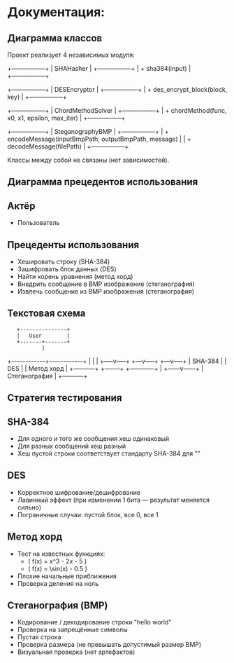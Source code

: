 # Документация:

## Диаграмма классов

Проект реализует 4 независимых модуля:

+–––––––––––+
|      SHAHasher       |
+–––––––––––+
| + sha384(input)      |
+–––––––––––+

+–––––––––––+
|      DESEncryptor    |
+–––––––––––+
| + des_encrypt_block(block, key) |
+–––––––––––+

+–––––––––––+
|  ChordMethodSolver   |
+–––––––––––+
| + chordMethod(func, x0, x1, epsilon, max_iter) |
+–––––––––––+

+–––––––––––+
|   SteganographyBMP   |
+–––––––––––+
| + encodeMessage(inputBmpPath, outputBmpPath, message) |
| + decodeMessage(filePath)                            |
+–––––––––––+

Классы между собой не связаны (нет зависимостей).


## Диаграмма прецедентов использования

## Актёр
- Пользователь

## Прецеденты использования

- Хешировать строку (SHA-384)
- Зашифровать блок данных (DES)
- Найти корень уравнения (метод хорд)
- Внедрить сообщение в BMP изображение (стеганография)
- Извлечь сообщение из BMP изображения (стеганография)

## Текстовая схема
       +---------------+
       |   User        |
       +-------+-------+
               |
  +------------+------------+
  |            |            |
+—–v—–+ +––v—–+ +––v—–+
|  SHA-384  | |  DES     | | Метод хорд |
+———–+ +–––––+ +————+
|
+——v——+
| Стеганография |
+–––––––+


## Стратегия тестирования
## SHA-384

- Для одного и того же сообщения хеш одинаковый
- Для разных сообщений хеш разный
- Хеш пустой строки соответствует стандарту SHA-384 для ""

## DES

- Корректное шифрование/дешифрование
- Лавинный эффект (при изменении 1 бита — результат меняется сильно)
- Пограничные случаи: пустой блок, все 0, все 1

## Метод хорд

- Тест на известных функциях:
    - \( f(x) = x^3 - 2x - 5 \)
    - \( f(x) = \sin(x) - 0.5 \)
- Плохие начальные приближения
- Проверка деления на ноль

## Стеганография (BMP)

- Кодирование / декодирование строки "hello world"
- Проверка на запрещённые символы
- Пустая строка
- Проверка размера (не превышать допустимый размер BMP)
- Визуальная проверка (нет артефактов)
